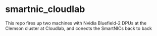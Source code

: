 # smartnic_cloudlab
This repo fires up two machines with Nvidia Bluefield-2 DPUs at the Clemson cluster at Cloudlab, and conects the SmartNICs back to back
